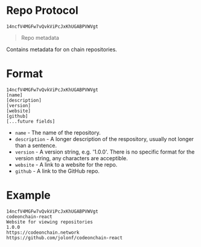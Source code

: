 # Repo Protocol
`14ncfV4MGFw7vQvkViPcJxKhUGABPVWVgt`
> Repo metadata

Contains metadata for on chain repositories. 

# Format

```
14ncfV4MGFw7vQvkViPcJxKhUGABPVWVgt
[name]
[description]
[version]
[website]
[github]
[...future fields]
```

- `name` - The name of the repository.
- `description` - A longer description of the respository, usually not longer than a sentence.
- `version` - A version string, e.g. '1.0.0'. There is no specific format for the version string, any characters are acceptible.
- `website` - A link to a website for the repo.
- `github` - A link to the GitHub repo.

# Example

```
14ncfV4MGFw7vQvkViPcJxKhUGABPVWVgt
codeonchain-react
Website for viewing repositories
1.0.0
https://codeonchain.network
https://github.com/jolonf/codeonchain-react
```
